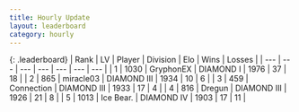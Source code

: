 ```yaml
---
title: Hourly Update
layout: leaderboard
category: hourly
---
```


{: .leaderboard}
| Rank | LV | Player | Division | Elo | Wins | Losses |
| --- | --- | --- | --- | --- | --- | --- |
| <span data-change="0">1</span> | 1030 | <span title="ID: 315148">GryphonEX</span> | DIAMOND I | <span data-change="0">1976</span> | <span data-change="0">37</span> | <span data-change="0">18</span> |
| <span data-change="0">2</span> | 865 | <span title="ID: 416373">miracle03</span> | DIAMOND III | <span data-change="0">1934</span> | <span data-change="0">10</span> | <span data-change="0">6</span> |
| <span data-change="0">3</span> | 459 | <span title="ID: 539711">Connection</span> | DIAMOND III | <span data-change="0">1933</span> | <span data-change="0">17</span> | <span data-change="0">4</span> |
| <span data-change="0">4</span> | 816 | <span title="ID: 337810">Dregun</span> | DIAMOND III | <span data-change="0">1926</span> | <span data-change="0">21</span> | <span data-change="0">8</span> |
| <span data-change="2">5</span> | 1013 | <span title="ID: 417840">Ice Bear.</span> | DIAMOND IV | <span data-change="22">1903</span> | <span data-change="3">17</span> | <span data-change="0">11</span> |